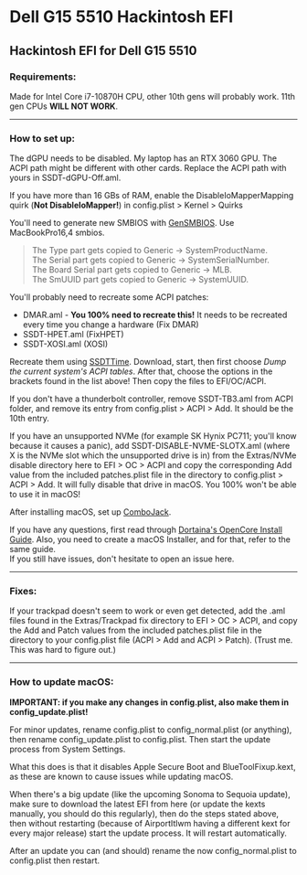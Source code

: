 # Dell G15 5510 Hackintosh EFI
Hackintosh EFI for Dell G15 5510
---

### Requirements:

Made for Intel Core i7-10870H CPU, other 10th gens will probably work. 11th gen CPUs __WILL NOT WORK__.

---
### How to set up:

The dGPU needs to be disabled. My laptop has an RTX 3060 GPU. The ACPI path might be different with other cards. Replace the ACPI path with yours in SSDT-dGPU-Off.aml.   

If you have more than 16 GBs of RAM, enable the DisableIoMapperMapping quirk (**Not DisableIoMapper!**) in config.plist > Kernel > Quirks

You'll need to generate new SMBIOS with [GenSMBIOS](https://github.com/corpnewt/GenSMBIOS). Use MacBookPro16,4 smbios.   
> The Type part gets copied to Generic -> SystemProductName.   
The Serial part gets copied to Generic -> SystemSerialNumber.   
The Board Serial part gets copied to Generic -> MLB.   
The SmUUID part gets copied to Generic -> SystemUUID.

You'll probably need to recreate some ACPI patches:
- DMAR.aml - **You 100% need to recreate this!** It needs to be recreated every time you change a hardware (Fix DMAR)
- SSDT-HPET.aml (FixHPET)
- SSDT-XOSI.aml (XOSI)

Recreate them using [SSDTTime](https://github.com/corpnewt/SSDTTime). Download, start, then first choose *Dump the current system's ACPI tables*. After that, choose the options in the brackets found in the list above! Then copy the files to EFI/OC/ACPI.

If you don't have a thunderbolt controller, remove SSDT-TB3.aml from ACPI folder, and remove its entry from config.plist > ACPI > Add. It should be the 10th entry.

If you have an unsupported NVMe (for example SK Hynix PC711; you'll know because it causes a panic), add SSDT-DISABLE-NVME-SLOTX.aml (where X is the NVMe slot which the unsupported drive is in) from the Extras/NVMe disable directory here to EFI > OC > ACPI and copy the corresponding Add value from the included patches.plist file in the directory to config.plist > ACPI > Add. It will fully disable that drive in macOS. You 100% won't be able to use it in macOS!

After installing macOS, set up [ComboJack](https://github.com/hackintosh-stuff/ComboJack).

If you have any questions, first read through [Dortaina's OpenCore Install Guide](https://dortania.github.io/OpenCore-Install-Guide/). Also, you need to create a macOS Installer, and for that, refer to the same guide.   
If you still have issues, don't hesitate to open an issue here.

---
### Fixes:

If your trackpad doesn't seem to work or even get detected, add the .aml files found in the Extras/Trackpad fix directory to EFI > OC > ACPI, and copy the Add and Patch values from the included patches.plist file in the directory to your config.plist file (ACPI > Add and ACPI > Patch). (Trust me. This was hard to figure out.)

---
### How to update macOS:

**IMPORTANT: if you make any changes in config.plist, also make them in config_update.plist!**

For minor updates, rename config.plist to config_normal.plist (or anything), then rename config_update.plist to config.plist. Then start the update process from System Settings.

What this does is that it disables Apple Secure Boot and BlueToolFixup.kext, as these are known to cause issues while updating macOS.

When there's a big update (like the upcoming Sonoma to Sequoia update), make sure to download the latest EFI from here (or update the kexts manually, you should do this regularly), then do the steps stated above, then without restarting (because of AirportItlwm having a different kext for every major release) start the update process. It will restart automatically.

After an update you can (and should) rename the now config_normal.plist to config.plist then restart.
